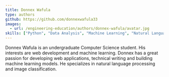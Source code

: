 ```yaml
---
title: Donnex Wafula
type: authors
github: https://github.com/donnexwafula33
images:
  - url: /engineering-education/authors/donnex-wafula/avatar.jpg 
skills: ["Python", "Data Analysis", "Machine Learning", "Natural Language Processing"]
---
```

Donnex Wafula is an undergraduate Computer Science student. His interests are web development and machine learning. Donnex has a great passion for developing web applications, technical writing and building machine learning models. He specializes in natural language processing and image classification.